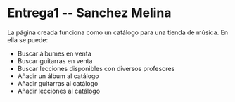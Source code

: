 # Entrega1 -- Sanchez Melina

La página creada funciona como un catálogo para una tienda de música. 
En ella se puede:

- Buscar álbumes en venta
- Buscar guitarras en venta
- Buscar lecciones disponibles con diversos profesores
- Añadir un álbum al catálogo
- Añadir guitarras al catálogo
- Añadir lecciones al catálogo
